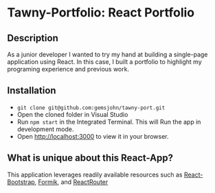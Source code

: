# Tawny-Portfolio: React Portfolio

## Description
As a junior developer I wanted to try my hand at building a single-page application using React. In this case, I built a portfolio to highlight my programing experience and previous work. 

## Installation
- `git clone git@github.com:gemsjohn/tawny-port.git`
- Open the cloned folder in Visual Studio
- Run `npm start` in the Integrated Terminal. This will Run the app in development mode.
- Open [http://localhost:3000](http://localhost:3000) to view it in your browser.

## What is unique about this React-App?

This application leverages readily available resources such as [React-Bootstrap](https://react-bootstrap.github.io/), [Formik](https://formik.org/), and [ReactRouter](https://reactrouter.com/)






